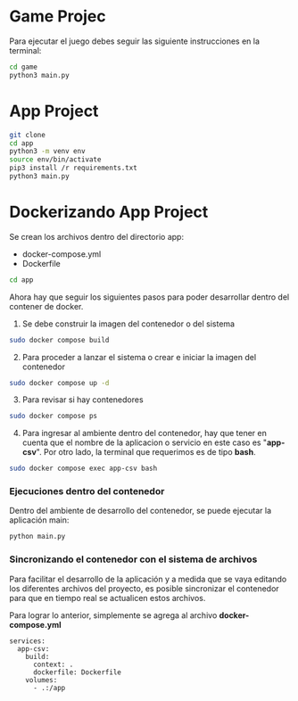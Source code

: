 # Game Projec

Para ejecutar el juego debes seguir las siguiente instrucciones en la terminal:

```sh
cd game
python3 main.py
```

# App Project

```sh
git clone
cd app
python3 -m venv env
source env/bin/activate
pip3 install /r requirements.txt 
python3 main.py
```

# Dockerizando App Project
Se crean los archivos dentro del directorio app:
- docker-compose.yml
- Dockerfile
```sh
cd app
```

Ahora hay que seguir los siguientes pasos para poder desarrollar dentro del contener de docker.

1. Se debe construir la imagen del contenedor o del sistema
```sh
sudo docker compose build
```
2. Para proceder a lanzar el sistema o crear e iniciar la imagen del contenedor
```sh
sudo docker compose up -d
```
3. Para revisar si hay contenedores
```sh
sudo docker compose ps
```
4. Para ingresar al ambiente dentro del contenedor, hay que tener en cuenta que el nombre de la aplicacion o servicio en este caso es "**app-csv**". Por otro lado, la terminal que requerimos es de tipo **bash**.
```sh
sudo docker compose exec app-csv bash
```
### Ejecuciones dentro del contenedor
Dentro del ambiente de desarrollo del contenedor, se puede ejecutar la aplicación main:
```sh
python main.py
```

### Sincronizando el contenedor con el sistema de archivos
Para facilitar el desarrollo de la aplicación y a medida que se vaya editando los diferentes archivos del proyecto, es posible sincronizar el contenedor para que en tiempo real se actualicen estos archivos.

Para lograr lo anterior, simplemente se agrega al archivo **docker-compose.yml**
```docker
services:
  app-csv:
    build:
      context: .
      dockerfile: Dockerfile
    volumes:
      - .:/app
```